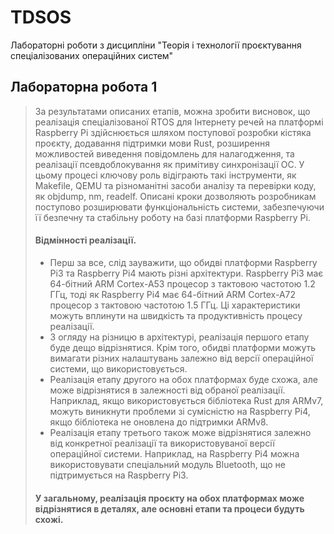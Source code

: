 # TDSOS
Лабораторні роботи з дисципліни "Теорія і технології проєктування спеціалізованих операційних систем"
## Лабораторна робота 1
>За результатами описаних етапів, можна зробити висновок, що реалізація спеціалізованої RTOS для Інтернету речей на платформі Raspberry Pi здійснюється шляхом поступової розробки кістяка проєкту, додавання підтримки мови Rust, розширення можливостей виведення повідомлень для налагодження, та реалізації псевдоблокування як примітиву синхронізації ОС. У цьому процесі ключову роль відіграють такі інструменти, як Makefile, QEMU та різноманітні засоби аналізу та перевірки коду, як objdump, nm, readelf. Описані кроки дозволяють розробникам поступово розширювати функціональність системи, забезпечуючи її безпечну та стабільну роботу на базі платформи Raspberry Pi.
> #### Відмінності реалізації.
> - Перш за все, слід зауважити, що обидві платформи Raspberry Pi3 та Raspberry Pi4 мають різні архітектури. Raspberry Pi3 має 64-бітний ARM Cortex-A53 процесор з тактовою частотою 1.2 ГГц, тоді як Raspberry Pi4 має 64-бітний ARM Cortex-A72 процесор з тактовою частотою 1.5 ГГц. Ці характеристики можуть вплинути на швидкість та продуктивність процесу реалізації.
> - З огляду на різницю в архітектурі, реалізація першого етапу буде дещо відрізнятися. Крім того, обидві платформи можуть вимагати різних налаштувань залежно від версії операційної системи, що використовується.
> - Реалізація етапу другого на обох платформах буде схожа, але може відрізнятися в залежності від обраної реалізації. Наприклад, якщо використовується бібліотека Rust для ARMv7, можуть виникнути проблеми зі сумісністю на Raspberry Pi4, якщо бібліотека не оновлена до підтримки ARMv8.
> - Реалізація етапу третього також може відрізнятися залежно від конкретної реалізації та використовуваної версії операційної системи. Наприклад, на Raspberry Pi4 можна використовувати спеціальний модуль Bluetooth, що не підтримується на Raspberry Pi3.
> #### У загальному, реалізація проєкту на обох платформах може відрізнятися в деталях, але основні етапи та процеси будуть схожі.

